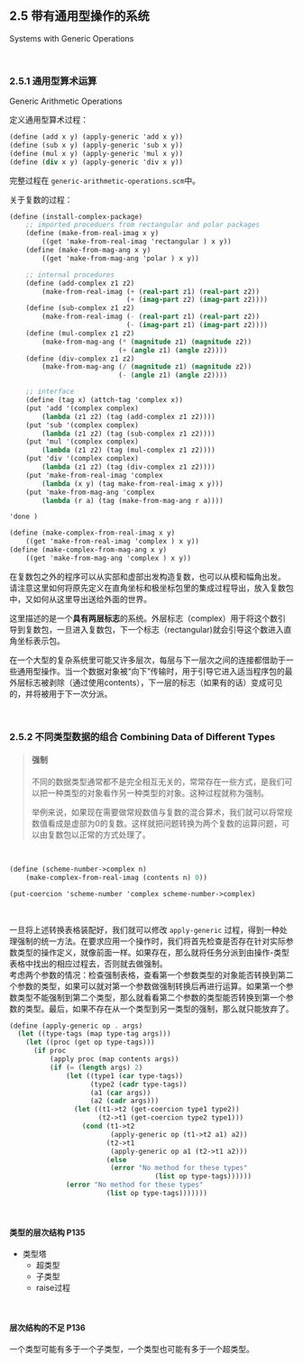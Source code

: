 ## 2.5 带有通用型操作的系统
Systems with Generic Operations



<br>

### 2.5.1 通用型算术运算
Generic Arithmetic Operations

定义通用型算术过程：
```scheme
(define (add x y) (apply-generic 'add x y))
(define (sub x y) (apply-generic 'sub x y))
(define (mul x y) (apply-generic 'mul x y))
(define (div x y) (apply-generic 'div x y))
```

完整过程在 ```generic-arithmetic-operations.scm```中。

关于复数的过程：
```scheme
(define (install-complex-package)
    ;; imported proceduers from rectangular and polar packages
    (define (make-from-real-imag x y)
        ((get 'make-from-real-imag 'rectangular ) x y))
    (define (make-from-mag-ang x y)
        ((get 'make-from-mag-ang 'polar ) x y))

    ;; internal procedures
    (define (add-complex z1 z2)
        (make-from-real-imag (+ (real-part z1) (real-part z2))
                             (+ (imag-part z2) (imag-part z2))))
    (define (sub-complex z1 z2)
        (make-from-real-imag (- (real-part z1) (real-part z2))
                             (- (imag-part z1) (imag-part z2))))
    (define (mul-complex z1 z2)
        (make-from-mag-ang (* (magnitude z1) (magnitude z2))
                           (+ (angle z1) (angle z2))))
    (define (div-complex z1 z2)
        (make-from-mag-ang (/ (magnitude z1) (magnitude z2))
                           (- (angle z1) (angle z2))))

    ;; interface
    (define (tag x) (attch-tag 'complex x))
    (put 'add '(complex complex)
        (lambda (z1 z2) (tag (add-complex z1 z2))))
    (put 'sub '(complex complex)
        (lambda (z1 z2) (tag (sub-complex z1 z2))))
    (put 'mul '(complex complex)
        (lambda (z1 z2) (tag (mul-complex z1 z2))))
    (put 'div '(complex complex)
        (lambda (z1 z2) (tag (div-complex z1 z2))))
    (put 'make-from-real-imag 'complex
        (lambda (x y) (tag make-from-real-imag x y)))
    (put 'make-from-mag-ang 'complex
        (lambda (r a) (tag (make-from-mag-ang r a))))

'done )

(define (make-complex-from-real-imag x y)
    ((get 'make-from-real-imag 'complex ) x y))
(define (make-complex-from-mag-ang x y)
    ((get 'make-from-mag-ang 'complex ) x y))
```

在复数包之外的程序可以从实部和虚部出发构造复数，也可以从模和幅角出发。
请注意这里如何将原先定义在直角坐标和极坐标包里的集成过程导出，放入复数包中，又如何从这里导出送给外面的世界。

这里描述的是一个**具有两层标志**的系统。外层标志（complex）用于将这个数引导到复数包，一旦进入复数包，下一个标志（rectangular)就会引导这个数进入直角坐标表示包。

在一个大型的复杂系统里可能又许多层次，每层与下一层次之间的连接都借助于一些通用型操作。当一个数据对象被“向下”传输时，用于引导它进入适当程序包的最外层标志被剥除（通过使用contents），下一层的标志（如果有的话）变成可见的，并将被用于下一次分派。


<br>

### 2.5.2 不同类型数据的组合 Combining Data of Different Types



>#### 强制
>不同的数据类型通常都不是完全相互无关的，常常存在一些方式，是我们可以把一种类型的对象看作另一种类型的对象。这种过程就称为强制。
>
>举例来说，如果现在需要做常规数值与复数的混合算术，我们就可以将常规数值看成是虚部为0的复数。这样就把问题转换为两个复数的运算问题，可以由复数包以正常的方式处理了。

<br>

```scheme
(define (scheme-number->complex n)
    (make-complex-from-real-imag (contents n) 0))

(put-coercion 'scheme-number 'complex scheme-number->complex)
``` 

<br>

一旦将上述转换表格装配好，我们就可以修改 ```apply-generic``` 过程，得到一种处理强制的统一方法。在要求应用一个操作时，我们将首先检查是否存在针对实际参数类型的操作定义，就像前面一样。如果存在，那么就将任务分派到由操作-类型表格中找出的相应过程去，否则就去做强制。    
考虑两个参数的情况：检查强制表格，查看第一个参数类型的对象能否转换到第二个参数的类型，如果可以就对第一个参数做强制转换后再进行运算。如果第一个参数类型不能强制到第二个类型，那么就看看第二个参数的类型能否转换到第一个参数的类型。最后，如果不存在从一个类型到另一类型的强制，那么就只能放弃了。

```scheme
(define (apply-generic op . args)
  (let ((type-tags (map type-tag args)))
    (let ((proc (get op type-tags)))
      (if proc
          (apply proc (map contents args))
          (if (= (length args) 2)
              (let ((type1 (car type-tags))
                    (type2 (cadr type-tags))
                    (a1 (car args))
                    (a2 (cadr args)))
                (let ((t1->t2 (get-coercion type1 type2))
                      (t2->t1 (get-coercion type2 type1)))
                  (cond (t1->t2
                         (apply-generic op (t1->t2 a1) a2))
                        (t2->t1
                         (apply-generic op a1 (t2->t1 a2)))
                        (else
                         (error "No method for these types"
                                    (list op type-tags))))))
              (error "No method for these types"
                        (list op type-tags)))))))
```

<br>

#### 类型的层次结构 P135

- 类型塔
    - 超类型
    - 子类型
    - raise过程

<br>

#### 层次结构的不足 P136

一个类型可能有多于一个子类型，一个类型也可能有多于一个超类型。

